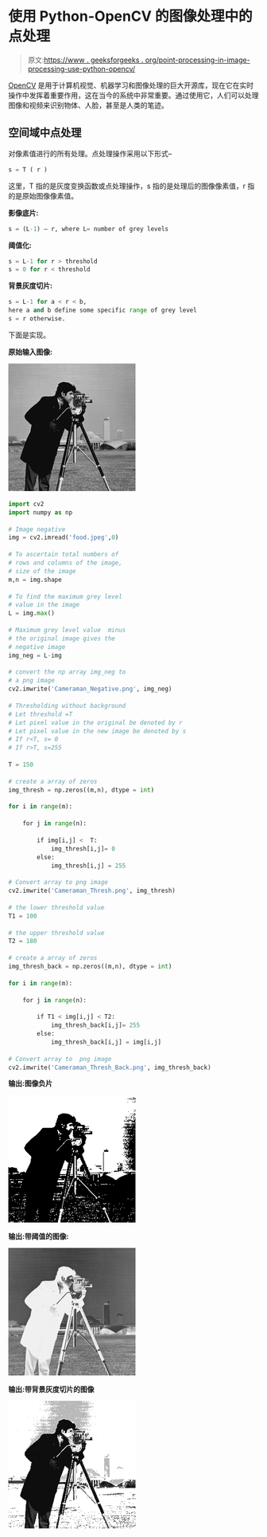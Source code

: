 # 使用 Python-OpenCV 的图像处理中的点处理

> 原文:[https://www . geeksforgeeks . org/point-processing-in-image-processing-use-python-opencv/](https://www.geeksforgeeks.org/point-processing-in-image-processing-using-python-opencv/)

[OpenCV](https://www.geeksforgeeks.org/opencv-python-tutorial/) 是用于计算机视觉、机器学习和图像处理的巨大开源库，现在它在实时操作中发挥着重要作用，这在当今的系统中非常重要。通过使用它，人们可以处理图像和视频来识别物体、人脸，甚至是人类的笔迹。

## 空间域中点处理

对像素值进行的所有处理。点处理操作采用以下形式–

```py
s = T ( r )
```

这里，T 指的是灰度变换函数或点处理操作，s 指的是处理后的图像像素值，r 指的是原始图像像素值。

**影像底片:**

```py
s = (L-1) – r, where L= number of grey levels
```

**阈值化:**

```py
s = L-1 for r > threshold
s = 0 for r < threshold
```

**背景灰度切片:**

```py
s = L-1 for a < r < b,
here a and b define some specific range of grey level
s = r otherwise.
```

下面是实现。

**原始输入图像:**

![](img/864f00169490090a63553a22c138aa56.png)

```py
import cv2
import numpy as np

# Image negative
img = cv2.imread('food.jpeg',0) 

# To ascertain total numbers of 
# rows and columns of the image,
# size of the image
m,n = img.shape

# To find the maximum grey level
# value in the image
L = img.max()

# Maximum grey level value  minus 
# the original image gives the
# negative image
img_neg = L-img

# convert the np array img_neg to 
# a png image
cv2.imwrite('Cameraman_Negative.png', img_neg)

# Thresholding without background 
# Let threshold =T
# Let pixel value in the original be denoted by r
# Let pixel value in the new image be denoted by s
# If r<T, s= 0
# If r>T, s=255

T = 150

# create a array of zeros
img_thresh = np.zeros((m,n), dtype = int) 

for i in range(m):

    for j in range(n):

        if img[i,j] <  T: 
            img_thresh[i,j]= 0
        else:
            img_thresh[i,j] = 255

# Convert array to png image
cv2.imwrite('Cameraman_Thresh.png', img_thresh)

# the lower threshold value
T1 = 100

# the upper threshold value
T2 = 180 

# create a array of zeros
img_thresh_back = np.zeros((m,n), dtype = int)

for i in range(m):

    for j in range(n):

        if T1 < img[i,j] < T2: 
            img_thresh_back[i,j]= 255
        else:
            img_thresh_back[i,j] = img[i,j]

# Convert array to  png image
cv2.imwrite('Cameraman_Thresh_Back.png', img_thresh_back)
```

**输出:图像负片**

![](img/c2184567df52310024a188f8fca26793.png)

**输出:带阈值的图像:**

![](img/c1665928bcf41e66cd2c9f3e0385eb8f.png)

**输出:带背景灰度切片的图像**

![](img/15a571858017c9415e0c84d59d33821d.png)